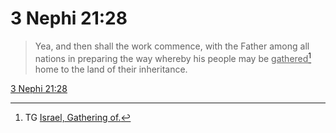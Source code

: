 # 3 Nephi 21:28

> Yea, and then shall the work commence, with the Father among all nations in preparing the way whereby his people may be <u>gathered</u>[^a] home to the land of their inheritance.

[3 Nephi 21:28](https://www.churchofjesuschrist.org/study/scriptures/bofm/3-ne/21?lang=eng&id=p28#p28)


[^a]: TG [Israel, Gathering of.](https://www.churchofjesuschrist.org/study/scriptures/tg/israel-gathering-of?lang=eng)
